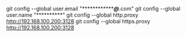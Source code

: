 git config --global user.email "*****************@*****.com"
git config --global user.name "**********"
git config --global http.proxy http://192.168.100.200:3128
git config --global https.proxy http://192.168.100.200:3128